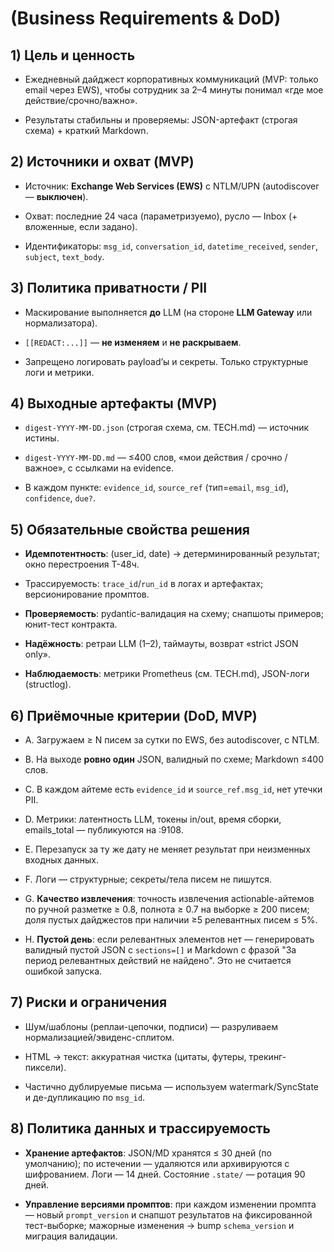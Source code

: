 # (Business Requirements & DoD)

## 1) Цель и ценность

- Ежедневный дайджест корпоративных коммуникаций (MVP: только email через EWS), чтобы сотрудник за 2–4 минуты понимал «где мое действие/срочно/важно».
    
- Результаты стабильны и проверяемы: JSON-артефакт (строгая схема) + краткий Markdown.
    

## 2) Источники и охват (MVP)

- Источник: **Exchange Web Services (EWS)** с NTLM/UPN (autodiscover — **выключен**).
    
- Охват: последние 24 часа (параметризуемо), русло — Inbox (+ вложенные, если задано).
    
- Идентификаторы: `msg_id`, `conversation_id`, `datetime_received`, `sender`, `subject`, `text_body`.
    

## 3) Политика приватности / PII

- Маскирование выполняется **до** LLM (на стороне **LLM Gateway** или нормализатора).
    
- `[[REDACT:...]]` — **не изменяем** и **не раскрываем**.
    
- Запрещено логировать payload’ы и секреты. Только структурные логи и метрики.
    

## 4) Выходные артефакты (MVP)

- `digest-YYYY-MM-DD.json` (строгая схема, см. TECH.md) — источник истины.
    
- `digest-YYYY-MM-DD.md` — ≤400 слов, «мои действия / срочно / важное», с ссылками на evidence.
    
- В каждом пункте: `evidence_id`, `source_ref` (тип=`email`, `msg_id`), `confidence`, `due?`.
    

## 5) Обязательные свойства решения

- **Идемпотентность**: (user_id, date) → детерминированный результат; окно перестроения T-48ч.
    
- Трассируемость: `trace_id`/`run_id` в логах и артефактах; версионирование промптов.
    
- **Проверяемость**: pydantic-валидация на схему; снапшоты примеров; юнит-тест контракта.
    
- **Надёжность**: ретраи LLM (1–2), таймауты, возврат «strict JSON only».
    
- **Наблюдаемость**: метрики Prometheus (см. TECH.md), JSON-логи (structlog).
    

## 6) Приёмочные критерии (DoD, MVP)

- A. Загружаем ≥ N писем за сутки по EWS, без autodiscover, с NTLM.
    
- B. На выходе **ровно один** JSON, валидный по схеме; Markdown ≤400 слов.
    
- C. В каждом айтеме есть `evidence_id` и `source_ref.msg_id`, нет утечки PII.
    
- D. Метрики: латентность LLM, токены in/out, время сборки, emails_total — публикуются на :9108.
    
- E. Перезапуск за ту же дату не меняет результат при неизменных входных данных.
    
- F. Логи — структурные; секреты/тела писем не пишутся.
    
- G. **Качество извлечения**: точность извлечения actionable-айтемов по ручной разметке ≥ 0.8, полнота ≥ 0.7 на выборке ≥ 200 писем; доля пустых дайджестов при наличии ≥5 релевантных писем ≤ 5%.
    
- H. **Пустой день**: если релевантных элементов нет — генерировать валидный пустой JSON с `sections=[]` и Markdown с фразой "За период релевантных действий не найдено". Это не считается ошибкой запуска.
    

## 7) Риски и ограничения

- Шум/шаблоны (реплаи-цепочки, подписи) — разруливаем нормализацией/эвиденс-сплитом.
    
- HTML → текст: аккуратная чистка (цитаты, футеры, трекинг-пиксели).
    
- Частично дублируемые письма — используем watermark/SyncState и де-дупликацию по `msg_id`.
    

## 8) Политика данных и трассируемость

- **Хранение артефактов**: JSON/MD хранятся ≤ 30 дней (по умолчанию); по истечении — удаляются или архивируются с шифрованием. Логи — 14 дней. Состояние `.state/` — ротация 90 дней.
    
- **Управление версиями промптов**: при каждом изменении промпта — новый `prompt_version` и снапшот результатов на фиксированной тест-выборке; мажорные изменения → bump `schema_version` и миграция валидации.
    